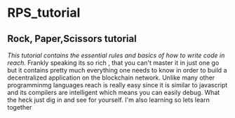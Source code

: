 # RPS_tutorial
## Rock, Paper,Scissors tutorial
_This tutorial contains the essential rules and basics of how to write code in reach._
Frankly speaking its so rich , that you can't master it in just one go but it contains pretty much everything one needs to know in order to build a decentralized 
application on the blockchain network.
Unlike many other programminmg languages reach is really easy since it is similar to javascript and its compilers are intelligent which means you can easily debug.
What the heck just dig in and see for yourself. 
I'm also learning so lets learn together
